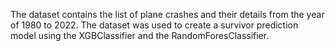 The dataset contains the list of plane crashes and their details from the year of 1980 to 2022. The dataset was used to create a survivor prediction model using the XGBClassifier and the RandomForesClassifier.

